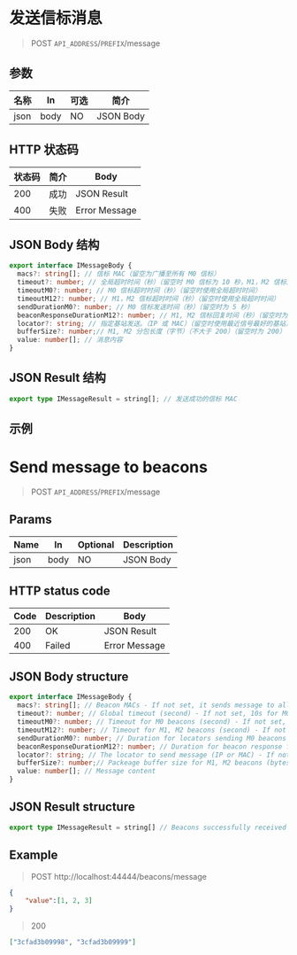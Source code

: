 <!-- lang zh-CN begin -->
# 发送信标消息

> POST `API_ADDRESS`/`PREFIX`/message

## 参数

| 名称 | In | 可选 | 简介 |
|---|---|---|---|
| json | body | NO | JSON Body |

## HTTP 状态码

| 状态码 | 简介 | Body |
|---|---|---|
| 200 | 成功 | JSON Result |
| 400 | 失败 | Error Message |

## JSON Body 结构
```ts
export interface IMessageBody {
  macs?: string[]; // 信标 MAC（留空为广播至所有 M0 信标）
  timeout?: number; // 全局超时时间（秒）（留空时 M0 信标为 10 秒，M1，M2 信标为 5 秒）
  timeoutM0?: number; // M0 信标超时时间（秒）（留空时使用全局超时时间）
  timeoutM12?: number; // M1，M2 信标超时时间（秒）（留空时使用全局超时时间）
  sendDurationM0?: number; // M0 信标发送时间（秒）（留空时为 5 秒）
  beaconResponseDurationM12?: number; // M1, M2 信标回复时间（秒）（留空时为 3 秒）
  locator?: string; // 指定基站发送。（IP 或 MAC）（留空时使用最近信号最好的基站）
  bufferSize?: number;// M1, M2 分包长度（字节）（不大于 200）（留空时为 200）
  value: number[]; // 消息内容
}
```

## JSON Result 结构
```ts
export type IMessageResult = string[]; // 发送成功的信标 MAC
```

## 示例
<!-- lang zh-CN end -->

<!-- lang en-US begin -->
# Send message to beacons

> POST `API_ADDRESS`/`PREFIX`/message

## Params

| Name | In | Optional | Description |
|---|---|---|---|
| json | body | NO | JSON Body |

## HTTP status code

| Code | Description | Body |
|---|---|---|
| 200 | OK | JSON Result |
| 400 | Failed | Error Message |

## JSON Body structure
```ts
export interface IMessageBody {
  macs?: string[]; // Beacon MACs - If not set, it sends message to all M0 beacons.
  timeout?: number; // Global timeout (second) - If not set, 10s for M0 beacons, and 5s for M1. M2 beacons.
  timeoutM0?: number; // Timeout for M0 beacons (second) - If not set, it uses the global timeout.
  timeoutM12?: number; // Timeout for M1, M2 beacons (second) - If not set, it uses the global timeout.
  sendDurationM0?: number; // Duration for locators sending M0 beacons (second) - 5s if not set
  beaconResponseDurationM12?: number; // Duration for beacon response for M1, M2 beacons (second) - 3s if not set
  locator?: string; // The locator to send message (IP or MAC) - If not set, it uses the nearest locator.
  bufferSize?: number;// Packeage buffer size for M1, M2 beacons (bytes) - It must not be greater than 200. If not set, it uses 200.
  value: number[]; // Message content
}
```

## JSON Result structure
```ts
export type IMessageResult = string[] // Beacons successfully received the message.
```

## Example
<!-- lang en-US end -->

> POST http://localhost:44444/beacons/message
```json
{
	"value":[1, 2, 3]
}
```

> 200
```json
["3cfad3b09998", "3cfad3b09999"]
```
